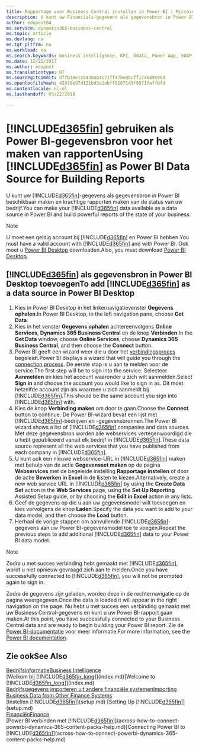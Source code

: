 ```yaml
---
title: Rapportage voor Business Central instellen in Power BI | Microsoft Docs
description: U kunt uw Financials-gegevens als gegevensbron in Power BI beschikbaar maken en krachtige rapporten maken van de status van uw bedrijf.
author: edupont04
ms.service: dynamics365-business-central
ms.topic: article
ms.devlang: na
ms.tgt_pltfrm: na
ms.workload: na
ms.search.keywords: business intelligence, KPI, Odata, Power App, SOAP, analysis
ms.date: 12/21/2017
ms.author: edupont
ms.translationtype: HT
ms.sourcegitcommit: d7fb34e1c9428a64c71ff47be8bcff174649c00d
ms.openlocfilehash: 42939e97d121bd3a2abff91671d9f9571faffbfd
ms.contentlocale: nl-nl
ms.lasthandoff: 03/22/2018

---
```

# <a name="using-included365finincludesd365finmdmd-as-power-bi-data-source-for-building-reports"></a><span data-ttu-id="919f2-103">[!INCLUDE[d365fin](includes/d365fin_md.md)] gebruiken als Power BI-gegevensbron voor het maken van rapporten</span><span class="sxs-lookup"><span data-stu-id="919f2-103">Using [!INCLUDE[d365fin](includes/d365fin_md.md)] as Power BI Data Source for Building Reports</span></span>
<span data-ttu-id="919f2-104">U kunt uw [!INCLUDE[d365fin](includes/d365fin_md.md)]-gegevens als gegevensbron in Power BI beschikbaar maken en krachtige rapporten maken van de status van uw bedrijf.</span><span class="sxs-lookup"><span data-stu-id="919f2-104">You can make your [!INCLUDE[d365fin](includes/d365fin_md.md)] data available as a data source in Power BI and build powerful reports of the state of your business.</span></span>  

> [!NOTE]  
> <span data-ttu-id="919f2-105">U moet een geldig account bij [!INCLUDE[d365fin](includes/d365fin_md.md)] en Power BI hebben.</span><span class="sxs-lookup"><span data-stu-id="919f2-105">You must have a valid account with [!INCLUDE[d365fin](includes/d365fin_md.md)] and with Power BI.</span></span> <span data-ttu-id="919f2-106">Ook moet u [Power BI Desktop](https://powerbi.microsoft.com/en-us/desktop/) downloaden.</span><span class="sxs-lookup"><span data-stu-id="919f2-106">Also, you must download [Power BI Desktop](https://powerbi.microsoft.com/en-us/desktop/).</span></span>  

## <a name="to-add-included365finincludesd365finmdmd-as-a-data-source-in-power-bi-desktop"></a><span data-ttu-id="919f2-107">[!INCLUDE[d365fin](includes/d365fin_md.md)] als gegevensbron in Power BI Desktop toevoegen</span><span class="sxs-lookup"><span data-stu-id="919f2-107">To add [!INCLUDE[d365fin](includes/d365fin_md.md)] as a data source in Power BI Desktop</span></span>
1. <span data-ttu-id="919f2-108">Kies in Power BI Desktop in het linkernavigatievenster **Gegevens ophalen**.</span><span class="sxs-lookup"><span data-stu-id="919f2-108">In Power BI Desktop, in the left navigation pane, choose **Get Data**.</span></span>
2. <span data-ttu-id="919f2-109">Kies in het venster **Gegevens ophalen** achtereenvolgens **Online Services**, **Dynamics 365 Business Central** en de knop **Verbinden**.</span><span class="sxs-lookup"><span data-stu-id="919f2-109">In the **Get Data** window, choose **Online Services**, choose **Dynamics 365 Business Central**, and then choose the **Connect** button.</span></span>
3. <span data-ttu-id="919f2-110">Power BI geeft een wizard weer die u door het [verbindingsproces](across-how-to-connect-powerbi-dynamics-365-content-packs-help.md) begeleidt.</span><span class="sxs-lookup"><span data-stu-id="919f2-110">Power BI displays a wizard that will guide you through the [connection process](across-how-to-connect-powerbi-dynamics-365-content-packs-help.md).</span></span> <span data-ttu-id="919f2-111">De eerste stap is u aan te melden voor de service.</span><span class="sxs-lookup"><span data-stu-id="919f2-111">The first step will be to sign into the service.</span></span> <span data-ttu-id="919f2-112">Selecteer **Aanmelden** en kies het account waaronder u zich wilt aanmelden.</span><span class="sxs-lookup"><span data-stu-id="919f2-112">Select **Sign in** and choose the account you would like to sign in as.</span></span> <span data-ttu-id="919f2-113">Dit moet hetzelfde account zijn als waarmee u zich aanmeldt bij [!INCLUDE[d365fin](includes/d365fin_md.md)].</span><span class="sxs-lookup"><span data-stu-id="919f2-113">This should be the same account you sign into [!INCLUDE[d365fin](includes/d365fin_md.md)] with.</span></span>
4. <span data-ttu-id="919f2-114">Kies de knop **Verbinding maken** om door te gaan.</span><span class="sxs-lookup"><span data-stu-id="919f2-114">Choose the **Connect** button to continue.</span></span> <span data-ttu-id="919f2-115">De Power BI-wizard bevat een lijst met [!INCLUDE[d365fin](includes/d365fin_md.md)]-bedrijven en -gegevensbronnen.</span><span class="sxs-lookup"><span data-stu-id="919f2-115">The Power BI wizard shows a list of [!INCLUDE[d365fin](includes/d365fin_md.md)] companies and data sources.</span></span> <span data-ttu-id="919f2-116">Met deze gegevensbron worden alle webservices vertegenwoordigd die u hebt gepubliceerd vanuit elk bedrijf in [!INCLUDE[d365fin](includes/d365fin_md.md)].</span><span class="sxs-lookup"><span data-stu-id="919f2-116">These data source represent all the web services that you have published from each company in [!INCLUDE[d365fin](includes/d365fin_md.md)].</span></span>
5. <span data-ttu-id="919f2-117">U kunt ook een nieuwe webservice-URL in [!INCLUDE[d365fin](includes/d365fin_md.md)] maken met behulp van de actie **Gegevensset maken** op de pagina **Webservices** met de begeleide instelling **Rapportage instellen** of door de actie **Bewerken in Excel** in de lijsten te kiezen.</span><span class="sxs-lookup"><span data-stu-id="919f2-117">Alternatively, create a new web service URL in [!INCLUDE[d365fin](includes/d365fin_md.md)] by using the **Create Data Set** action in the **Web Services** page, using the **Set Up Reporting** Assisted Setup guide, or by choosing the **Edit in Excel** action in any lists.</span></span>
6. <span data-ttu-id="919f2-118">Geef de gegevens op die u aan uw gegevensmodel wilt toevoegen en kies vervolgens de knop **Laden**.</span><span class="sxs-lookup"><span data-stu-id="919f2-118">Specify the data you want to add to your data model, and then choose the **Load** button.</span></span>
7. <span data-ttu-id="919f2-119">Herhaal de vorige stappen om aanvullende [!INCLUDE[d365fin](includes/d365fin_md.md)]-gegevens aan uw Power BI-gegevensmodel toe te voegen.</span><span class="sxs-lookup"><span data-stu-id="919f2-119">Repeat the previous steps to add additional [!INCLUDE[d365fin](includes/d365fin_md.md)] data to your Power BI data model.</span></span>

> [!NOTE]  
> <span data-ttu-id="919f2-120">Zodra u met succes verbinding hebt gemaakt met [!INCLUDE[d365fin](includes/d365fin_md.md)], wordt u niet opnieuw gevraagd zich aan te melden.</span><span class="sxs-lookup"><span data-stu-id="919f2-120">Once you have successfully connected to [!INCLUDE[d365fin](includes/d365fin_md.md)], you will not be prompted again to sign in.</span></span>

<span data-ttu-id="919f2-121">Zodra de gegevens zijn geladen, worden deze in de rechternavigatie op de pagina weergegeven.</span><span class="sxs-lookup"><span data-stu-id="919f2-121">Once the data is loaded it will appear in the right navigation on the page.</span></span> <span data-ttu-id="919f2-122">Nu hebt u met succes een verbinding gemaakt met uw Business Central-gegevens en kunt u uw Power BI-rapport gaan maken.</span><span class="sxs-lookup"><span data-stu-id="919f2-122">At this point, you have successfully connected to your Business Central data and are ready to begin building your Power BI report.</span></span> <span data-ttu-id="919f2-123">Zie de [Power BI-documentatie](https://powerbi.microsoft.com/documentation/powerbi-landing-page/) voor meer informatie.</span><span class="sxs-lookup"><span data-stu-id="919f2-123">For more information, see the [Power BI documentation](https://powerbi.microsoft.com/documentation/powerbi-landing-page/).</span></span>

## <a name="see-also"></a><span data-ttu-id="919f2-124">Zie ook</span><span class="sxs-lookup"><span data-stu-id="919f2-124">See Also</span></span>
[<span data-ttu-id="919f2-125">Bedrijfsinformatie</span><span class="sxs-lookup"><span data-stu-id="919f2-125">Business Intelligence</span></span>](bi.md)  
<span data-ttu-id="919f2-126">[Welkom bij [!INCLUDE[d365fin_long](includes/d365fin_long_md.md)]](index.md)</span><span class="sxs-lookup"><span data-stu-id="919f2-126">[Welcome to [!INCLUDE[d365fin_long](includes/d365fin_long_md.md)]](index.md)</span></span>  
[<span data-ttu-id="919f2-127">Bedrijfsgegevens importeren uit andere financiële systemen</span><span class="sxs-lookup"><span data-stu-id="919f2-127">Importing Business Data from Other Finance Systems</span></span>](upload-data.md)  
<span data-ttu-id="919f2-128">[Instellen [!INCLUDE[d365fin](includes/d365fin_md.md)]](setup.md) </span><span class="sxs-lookup"><span data-stu-id="919f2-128">[Setting Up [!INCLUDE[d365fin](includes/d365fin_md.md)]](setup.md) </span></span>  
[<span data-ttu-id="919f2-129">Financiën</span><span class="sxs-lookup"><span data-stu-id="919f2-129">Finance</span></span>](finance.md)  
<span data-ttu-id="919f2-130">[Power BI verbinden met [!INCLUDE[d365fin](includes/d365fin_md.md)]](across-how-to-connect-powerbi-dynamics-365-content-packs-help.md)</span><span class="sxs-lookup"><span data-stu-id="919f2-130">[Connecting Power BI to [!INCLUDE[d365fin](includes/d365fin_md.md)]](across-how-to-connect-powerbi-dynamics-365-content-packs-help.md)</span></span>  

